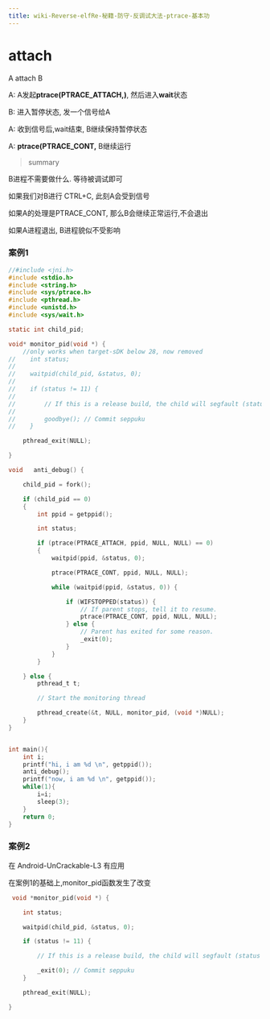 ```yaml
---
title: wiki-Reverse-elfRe-秘籍-防守-反调试大法-ptrace-基本功
---
```

# attach

A attach B



A:  A发起**ptrace(PTRACE_ATTACH,)**, 然后进入**wait**状态

B: 进入暂停状态, 发一个信号给A

A: 收到信号后,wait结束, B继续保持暂停状态

A: **ptrace(PTRACE_CONT,** B继续运行



> summary

B进程不需要做什么. 等待被调试即可



如果我们对B进行 CTRL+C, 此刻A会受到信号

如果A的处理是PTRACE_CONT, 那么B会继续正常运行,不会退出

如果A进程退出, B进程貌似不受影响



### 案例1





```c
//#include <jni.h>
#include <stdio.h>
#include <string.h>
#include <sys/ptrace.h>
#include <pthread.h>
#include <unistd.h>
#include <sys/wait.h>

static int child_pid;

void* monitor_pid(void *) {
    //only works when target-sDK below 28, now removed
//    int status;
//
//    waitpid(child_pid, &status, 0);
//
//    if (status != 11) {
//
//        // If this is a release build, the child will segfault (status 11). Otherwise, waitpid() should never return.
//
//        goodbye(); // Commit seppuku
//    }

    pthread_exit(NULL);

}

void   anti_debug() {

    child_pid = fork();

    if (child_pid == 0)
    {
        int ppid = getppid();

        int status;

        if (ptrace(PTRACE_ATTACH, ppid, NULL, NULL) == 0)
        {
            waitpid(ppid, &status, 0);

            ptrace(PTRACE_CONT, ppid, NULL, NULL);

            while (waitpid(ppid, &status, 0)) {

                if (WIFSTOPPED(status)) {
                    // If parent stops, tell it to resume.
                    ptrace(PTRACE_CONT, ppid, NULL, NULL);
                } else {
                    // Parent has exited for some reason.
                    _exit(0);
                }
            }
        }

    } else {
        pthread_t t;

        // Start the monitoring thread

        pthread_create(&t, NULL, monitor_pid, (void *)NULL);
    }
}


int main(){
	int i;
	printf("hi, i am %d \n", getppid());
	anti_debug();
	printf("now, i am %d \n", getppid());
	while(1){
		i=i;
		sleep(3);
	}
	return 0;
}

```



### 案例2

在 Android-UnCrackable-L3 有应用

在案例1的基础上,monitor_pid函数发生了改变



```c
 void *monitor_pid(void *) {

    int status;

    waitpid(child_pid, &status, 0);

    if (status != 11) {

        // If this is a release build, the child will segfault (status 11). Otherwise, waitpid() should never return.

        _exit(0); // Commit seppuku
    }

    pthread_exit(NULL);

}
```



